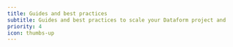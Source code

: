 ```yaml
---
title: Guides and best practices
subtitle: Guides and best practices to scale your Dataform project and your analytics
priority: 4
icon: thumbs-up
---
```

